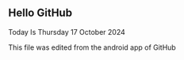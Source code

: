 ## Hello GitHub 
Today Is Thursday 17 October 2024 

This file was edited from the android app of GitHub 


